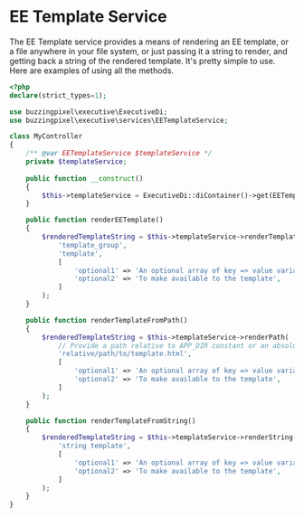 # EE Template Service

The EE Template service provides a means of rendering an EE template, or a file anywhere in your file system, or just passing it a string to render, and getting back a string of the rendered template. It's pretty simple to use. Here are examples of using all the methods.

```php
<?php
declare(strict_types=1);

use buzzingpixel\executive\ExecutiveDi;
use buzzingpixel\executive\services\EETemplateService;

class MyController
{
    /** @var EETemplateService $templateService */
    private $templateService;
    
    public function __construct()
    {
        $this->templateService = ExecutiveDi::diContainer()->get(EETemplateService::class);
    }

    public function renderEETemplate()
    {
        $renderedTemplateString = $this->templateService->renderTemplate(
            'template_group',
            'template',
            [
                'optional1' => 'An optional array of key => value variables',
                'optional2' => 'To make available to the template',
            ]
        );
    }

    public function renderTemplateFromPath()
    {
        $renderedTemplateString = $this->templateService->renderPath(
            // Provide a path relative to APP_DIR constant or an absolute path
            'relative/path/to/template.html',
            [
                'optional1' => 'An optional array of key => value variables',
                'optional2' => 'To make available to the template',
            ]
        );
    }

    public function renderTemplateFromString()
    {
        $renderedTemplateString = $this->templateService->renderString(
            'string template',
            [
                'optional1' => 'An optional array of key => value variables',
                'optional2' => 'To make available to the template',
            ]
        );
    }
}
```
